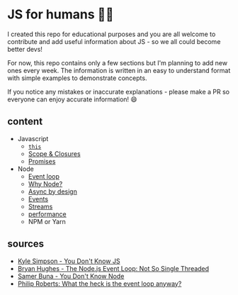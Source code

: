 # JS for humans 👨‍💻

I created this repo for educational purposes and you are all welcome to contribute and add useful information about JS - so we all could become better devs! 

For now, this repo contains only a few sections but I'm planning to add new ones every week. The information is written in an easy to understand format with simple examples to demonstrate concepts.  

If you notice any mistakes or inaccurate explanations - please make a PR so everyone can enjoy accurate information! :smile: 


## content
* Javascript
    * [`this`](lib/this.md) 
    * [Scope & Closures](lib/scopeNclosures.md)
    * [Promises](lib/promises.md)
* Node
    * [Event loop](lib/event_loop.md)
    * [Why Node?](lib/whyNode.md) 
    * [Async by design](lib/asyncByDesign.md)
    * [Events](lib/Events.md)
    * [Streams](lib/Streams)
    * [performance](lib/performance.md)
    * NPM or Yarn


## sources 
* [Kyle Simpson - You Don't Know JS](https://github.com/getify) 
* [Bryan Hughes - The Node.js Event Loop: Not So Single Threaded](https://www.youtube.com/watch?v=zphcsoSJMvM)
* [Samer Buna - You Don't Know Node](https://www.youtube.com/watch?v=oPo4EQmkjvY&t=1717s&list=PLKBvwJ74x1Rpp7FOOJI9QNPuHq_ST-94r&index=74)
* [Philip Roberts: What the heck is the event loop anyway?](https://www.youtube.com/watch?v=8aGhZQkoFbQ&t=845s)